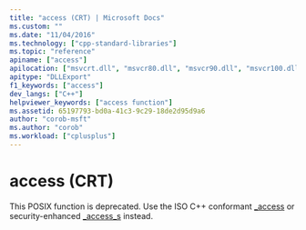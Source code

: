```yaml
---
title: "access (CRT) | Microsoft Docs"
ms.custom: ""
ms.date: "11/04/2016"
ms.technology: ["cpp-standard-libraries"]
ms.topic: "reference"
apiname: ["access"]
apilocation: ["msvcrt.dll", "msvcr80.dll", "msvcr90.dll", "msvcr100.dll", "msvcr100_clr0400.dll", "msvcr110.dll", "msvcr110_clr0400.dll", "msvcr120.dll", "msvcr120_clr0400.dll", "ucrtbase.dll"]
apitype: "DLLExport"
f1_keywords: ["access"]
dev_langs: ["C++"]
helpviewer_keywords: ["access function"]
ms.assetid: 65197793-bd0a-41c3-9c29-18de2d95d9a6
author: "corob-msft"
ms.author: "corob"
ms.workload: ["cplusplus"]
---
```

# access (CRT)

This POSIX function is deprecated. Use the ISO C++ conformant [_access](access-waccess.md) or security-enhanced [_access_s](access-s-waccess-s.md) instead.
